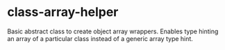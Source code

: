 # class-array-helper
Basic abstract class to create object array wrappers. Enables type hinting an array of a particular class instead of a generic array type hint.
